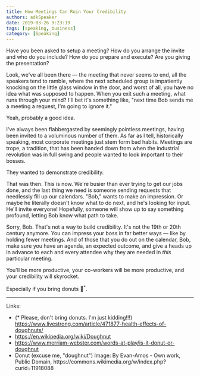 ```yaml
---
title: How Meetings Can Ruin Your Credibility 
authors: adkSpeaker
date: 2019-03-26 9:23:19
tags: [speaking, business]
category: [Speaking]
---
```


<p>Have you been asked to setup a meeting? How do you arrange the invite and who do you include? How do you prepare and execute? Are you giving the presentation?</p>
<p>Look, we've all been there — the meeting that never seems to end, all the speakers tend to ramble, where the next scheduled group is impatiently knocking on the little glass window in the door, and worst of all, you have no idea what was supposed to happen. When you exit such a meeting, what runs through your mind? I'll bet it's something like, "next time Bob sends me a meeting a request, I'm going to ignore it." </p>
<p>Yeah, probably a good idea. </p>


<p>I've always been flabbergasted by seemingly pointless meetings, having been invited to a voluminous number of them. As far as I tell, historically speaking, most corporate meetings just stem form bad habits. Meetings are trope, a tradition, that has been handed down from when the industrial revolution was in full swing and people wanted to look important to their bosses.</p>
<p>They wanted to demonstrate credibility.</p>
<p>That was then. This is now. We're busier than ever trying to get our jobs done, and the last thing we need is someone sending requests that needlessly fill up our calendars. "Bob," wants to make an impression. Or maybe he literally doesn't know what to do next, and he's looking for input. He'll invite everyone! Hopefully, someone will show up to say something profound, letting Bob know what path to take. </p>
<p>Sorry, Bob. That's not a way to build credibility. It's not the 19th or 20th century anymore. You can impress your boss in far better ways — like by holding fewer meetings. And of those that you do out on the calendar, Bob, make sure you have an agenda, an expected outcome, and give a heads up in advance to each and every attendee why they are needed in <em>this</em> particular meeting.</p>
<p>You'll be more productive, your co-workers will be more productive, and your credibility will skyrocket. </p>
<p>Especially if you bring donuts 🍩<sup>*</sup>.</p>
<hr />
<p>Links:</p>
<ul>
<li>(* Please, don't bring donuts. I'm just kidding!!!) <a href="https://www.livestrong.com/article/471877-health-effects-of-doughnuts/">https://www.livestrong.com/article/471877-health-effects-of-doughnuts/</a></li>
<li><a href="https://en.wikipedia.org/wiki/Doughnut">https://en.wikipedia.org/wiki/Doughnut</a></li>
<li><a href="https://www.merriam-webster.com/words-at-play/is-it-donut-or-doughnut">https://www.merriam-webster.com/words-at-play/is-it-donut-or-doughnut</a></li>
<li>Donut (excuse me, "doughnut") Image: By Evan-Amos - Own work, Public Domain, https://commons.wikimedia.org/w/index.php?curid=11918088</li>
</ul>